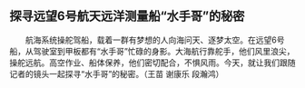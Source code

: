 ## 探寻远望6号航天远洋测量船“水手哥”的秘密
　　航海系统操舵驾船，载着一群有梦想的人向海问天、逐梦太空。在远望6号船，从驾驶室到甲板都有“水手哥”忙碌的身影。大海航行靠舵手，他们风里浪尖，操舵远航。高空作业、船体保养，他们密切配合，不惧风雨。今天，就让我们跟随记者的镜头一起探寻“水手哥”的秘密。（王苗 谢康乐 段瀚鸿）

